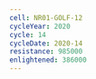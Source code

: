 ```yaml
---
cell: NR01-GOLF-12
cycleYear: 2020
cycle: 14
cycleDate: 2020-14
resistance: 985000
enlightened: 386000 
---
```

